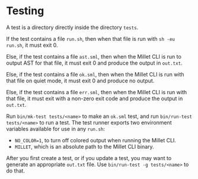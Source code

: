 # Testing

A test is a directory directly inside the directory `tests`.

If the test contains a file `run.sh`, then when that file is run with
`sh -eu run.sh`, it must exit 0.

Else, if the test contains a file `ast.sml`, then when the Millet CLI is run to
output AST for that file, it must exit 0 and produce the output in `out.txt`.

Else, if the test contains a file `ok.sml`, then when the Millet CLI is run with
that file on quiet mode, it must exit 0 and produce no output.

Else, if the test contains a file `err.sml`, then when the Millet CLI is run
with that file, it must exit with a non-zero exit code and produce the output in
`out.txt`.

Run `bin/mk-test tests/<name>` to make an `ok.sml` test, and run
`bin/run-test tests/<name>` to run a test. The test runner exports two
environment variables available for use in any `run.sh`:

- `NO_COLOR=1`, to turn off colored output when running the Millet CLI.
- `MILLET`, which is an absolute path to the Millet CLI binary.

After you first create a test, or if you update a test, you may want to generate
an appropriate `out.txt` file. Use `bin/run-test -g tests/<name>` to do that.
